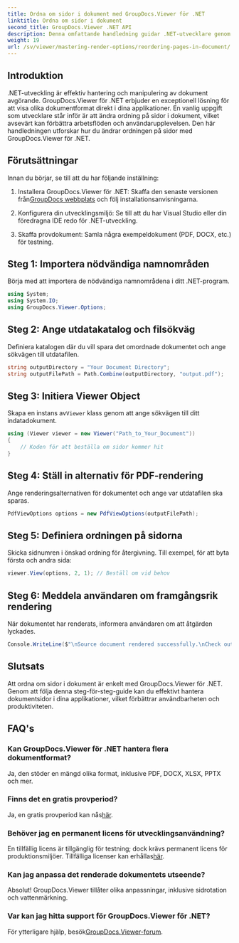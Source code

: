```yaml
---
title: Ordna om sidor i dokument med GroupDocs.Viewer för .NET
linktitle: Ordna om sidor i dokument
second_title: GroupDocs.Viewer .NET API
description: Denna omfattande handledning guidar .NET-utvecklare genom processen att ordna om sidor i olika dokumentformat med GroupDocs.Viewer för .NET.
weight: 19
url: /sv/viewer/mastering-render-options/reordering-pages-in-document/
---
```

## Introduktion

.NET-utveckling är effektiv hantering och manipulering av dokument avgörande. GroupDocs.Viewer för .NET erbjuder en exceptionell lösning för att visa olika dokumentformat direkt i dina applikationer. En vanlig uppgift som utvecklare står inför är att ändra ordning på sidor i dokument, vilket avsevärt kan förbättra arbetsflöden och användarupplevelsen. Den här handledningen utforskar hur du ändrar ordningen på sidor med GroupDocs.Viewer för .NET.

## Förutsättningar

Innan du börjar, se till att du har följande inställning:

1.  Installera GroupDocs.Viewer för .NET: Skaffa den senaste versionen från[GroupDocs webbplats](https://releases.groupdocs.com/viewer/net/) och följ installationsanvisningarna.
   
2. Konfigurera din utvecklingsmiljö: Se till att du har Visual Studio eller din föredragna IDE redo för .NET-utveckling.

3. Skaffa provdokument: Samla några exempeldokument (PDF, DOCX, etc.) för testning.

## Steg 1: Importera nödvändiga namnområden

Börja med att importera de nödvändiga namnområdena i ditt .NET-program.

```csharp
using System;
using System.IO;
using GroupDocs.Viewer.Options;
```

## Steg 2: Ange utdatakatalog och filsökväg

Definiera katalogen där du vill spara det omordnade dokumentet och ange sökvägen till utdatafilen.

```csharp
string outputDirectory = "Your Document Directory";
string outputFilePath = Path.Combine(outputDirectory, "output.pdf");
```

## Steg 3: Initiera Viewer Object

 Skapa en instans av`Viewer` klass genom att ange sökvägen till ditt indatadokument.

```csharp
using (Viewer viewer = new Viewer("Path_to_Your_Document"))
{
    // Koden för att beställa om sidor kommer hit
}
```

## Steg 4: Ställ in alternativ för PDF-rendering

Ange renderingsalternativen för dokumentet och ange var utdatafilen ska sparas.

```csharp
PdfViewOptions options = new PdfViewOptions(outputFilePath);
```

## Steg 5: Definiera ordningen på sidorna

Skicka sidnumren i önskad ordning för återgivning. Till exempel, för att byta första och andra sida:

```csharp
viewer.View(options, 2, 1); // Beställ om vid behov
```

## Steg 6: Meddela användaren om framgångsrik rendering

När dokumentet har renderats, informera användaren om att åtgärden lyckades.

```csharp
Console.WriteLine($"\nSource document rendered successfully.\nCheck output in {outputDirectory}.");
```

## Slutsats

Att ordna om sidor i dokument är enkelt med GroupDocs.Viewer för .NET. Genom att följa denna steg-för-steg-guide kan du effektivt hantera dokumentsidor i dina applikationer, vilket förbättrar användbarheten och produktiviteten.

## FAQ's

### Kan GroupDocs.Viewer för .NET hantera flera dokumentformat?
Ja, den stöder en mängd olika format, inklusive PDF, DOCX, XLSX, PPTX och mer.

### Finns det en gratis provperiod?
 Ja, en gratis provperiod kan nås[här](https://releases.groupdocs.com/).

### Behöver jag en permanent licens för utvecklingsanvändning?
 En tillfällig licens är tillgänglig för testning; dock krävs permanent licens för produktionsmiljöer. Tillfälliga licenser kan erhållas[här](https://purchase.groupdocs.com/temporary-license/).

### Kan jag anpassa det renderade dokumentets utseende?
Absolut! GroupDocs.Viewer tillåter olika anpassningar, inklusive sidrotation och vattenmärkning.

### Var kan jag hitta support för GroupDocs.Viewer för .NET?
 För ytterligare hjälp, besök[GroupDocs.Viewer-forum](https://forum.groupdocs.com/c/viewer/9).